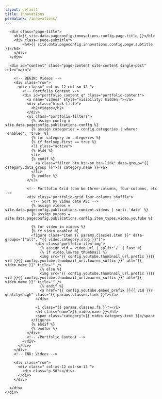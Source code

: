```yaml
---
layout: default
title: Innovations
permalink: /innovations/
---
```


<div id="main" class="site-main">
  <div id="main-content" class="single-page-content">
    <div id="primary" class="content-area">

      <div class="page-title">
        <h1>{{ site.data.pageconfig.innovations.config.page.title }}</h1>
        <div class="page-subtitle">
            <h4>{{ site.data.pageconfig.innovations.config.page.subtitle }}</h4>
        </div>
      </div>

      <div id="content" class="page-content site-content single-post" role="main">
        
        <!-- BEGIN: Videos -->
        <div class="row">
          <div class=" col-xs-12 col-sm-12 ">
            <!-- Portfolio Content -->
            <div id="portfolio_content_q" class="portfolio-content">
              <a name="videos" style="visibility: hidden;"></a>
              <div class="block-title">
                <h2>Videos</h2>
              </div>
              <ul class="portfolio-filters">
                {% assign config = site.data.pageconfig.publications.config %}
                {% assign categories = config.categories | where: 'enabled', 'true' %}
                {% for category in categories %}
                {% if forloop.first == true %}
                <li class="active">
                {% else %}
                <li>
                {% endif %}
                  <a class="filter btn btn-sm btn-link" data-group="{{ category.data_group }}">{{ category.name }}</a>
                </li>
                {% endfor %}
              </ul>

              <!-- Portfolio Grid (can be three-columns, four-columns, etc -->
              <div class="portfolio-grid four-columns shuffle">
                <!-- Sort by video date ASC -->
                {% assign videos = site.data.pageconfig.publications.content.videos | sort: 'date' %}
                {% assign params = site.data.pageconfig.publications.config.item_types.video.youtube %}

                {% for video in videos %}
                {% if video.enabled %}
                <figure class="item {{ params.classes.item }}" data-groups='["all", "{{ video.category.slug }}"]'>
                  <div class="portfolio-item-img">
                    {% assign vid = video.url | split:'/' | last %}
                    {% if video.lowres_thumbnail %}
                    <img src="{{ config.youtube.thumbnail_url.prefix }}{{ vid }}{{ config.youtube.thumbnail_url.lowres_suffix }}" alt="{{ video.name }}" title="" />
                    {% else %}
                    <img src="{{ config.youtube.thumbnail_url.prefix }}{{ vid }}{{ config.youtube.thumbnail_url.maxres_suffix }}" alt="{{ video.name }}" title="" />
                    {% endif %}
                    <a href="{{ config.youtube.embed_prefix }}{{ vid }}?quality=high" class="{{ params.classes.link }}"></a>
                  </div>

                  <i class="{{ params.classes.fa }}"></i>
                  <h4 class="name">{{ video.name }}</h4>
                  <span class="category">{{ video.category.text }}</span>
                </figure>
                {% endif %}
                {% endfor %}
              </div>
              <!-- /Portfolio Content -->
            </div>
          </div>
        </div>
        <!-- END: Videos -->

        <div class="row">
          <div class=" col-xs-12 col-sm-12 ">
            <div class="p-50"></div>
          </div>
        </div>

      </div>
    </div>
  </div>
</div>